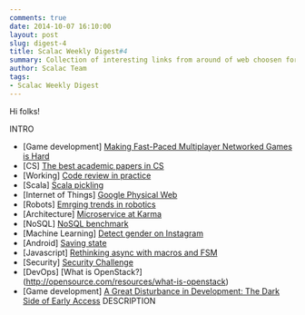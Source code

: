 ```yaml
---
comments: true
date: 2014-10-07 16:10:00
layout: post
slug: digest-4
title: Scalac Weekly Digest#4
summary: Collection of interesting links from around of web choosen for you by scalac team
author: Scalac Team
tags:
- Scalac Weekly Digest
---
```


Hi folks! 

INTRO

* \[Game development\] [Making Fast-Paced Multiplayer Networked Games is Hard](http://www.gamasutra.com/blogs/MarkMennell/20140929/226628/Making_FastPaced_Multiplayer_Networked_Games_is_Hard.php)
* \[CS\] [The best academic papers in CS](http://arnetminer.org/conferencebestpapers)
* \[Working\] [Code review in practice](http://blog.salsitasoft.com/practical-lessons-in-peer-code-review)
* \[Scala\] [Scala pickling](https://github.com/scala/pickling)
* \[Internet of Things\] [Google Physical Web](https://github.com/google/physical-web)
* \[Robots\] [Emrging trends in robotics](http://news.nationalgeographic.com/news/2014/08/140825-micro-robots-robert-wood-emerging-explorer-science-engineering-technology/)
* \[Architecture\] [Microservice at Karma](https://blog.yourkarma.com/building-microservices-at-karma)
* \[NoSQL\] [NoSQL benchmark](http://java.dzone.com/articles/dissecting-nosql-benchmark)
* \[Machine Learning\] [Detect gender on Instagram](http://totems.co/blog/machine-learning-nodejs-gender-instagram) 
* \[Android\] [Saving state](https://speakerdeck.com/cyrilmottier/deep-dive-into-android-state-restoration)
* \[Javascript\] [Rethinking async with macros and FSM](http://sriku.org/blog/2014/02/11/bye-bye-js-promises/)
* \[Security\] [Security Challenge](http://www.cryptopals.com/)
* \[DevOps\] [What is OpenStack?] (http://opensource.com/resources/what-is-openstack)
* \[Game development\] [A Great Disturbance in Development: The Dark Side of Early Access](http://www.gdcvault.com/play/1020874/A-Great-Disturbance-in-Development)
DESCRIPTION
